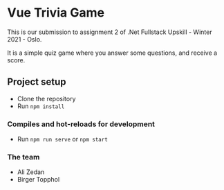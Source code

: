 # Vue Trivia Game

This is our submission to assignment 2 of .Net Fullstack Upskill - Winter 2021 - Oslo.

It is a simple quiz game where you answer some questions, and receive a score.

## Project setup
- Clone the repository
- Run `npm install`

### Compiles and hot-reloads for development
- Run `npm run serve` or `npm start`

### The team
- Ali Zedan
- Birger Topphol
